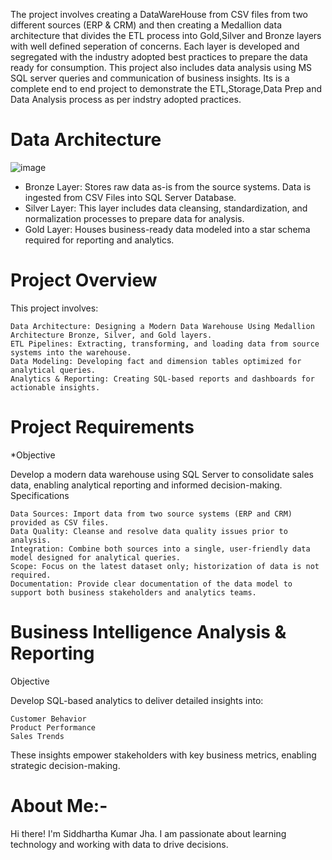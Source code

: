 The project involves creating a DataWareHouse from CSV files from two different sources (ERP & CRM) and then creating a Medallion data architecture that divides the ETL process into Gold,Silver and Bronze layers with well defined seperation of concerns.
Each layer is developed and segregated with the industry adopted best practices to prepare the data ready for consumption.
This project also includes data analysis using MS SQL server queries and communication of business insights.
Its is a complete end to end project to demonstrate the ETL,Storage,Data Prep and Data Analysis process as per indstry adopted practices.

# Data Architecture
![image](https://github.com/user-attachments/assets/83138a89-9700-4a37-a8cb-319b23c630cc)

   * Bronze Layer: Stores raw data as-is from the source systems. Data is ingested from CSV Files into SQL Server Database.
   * Silver Layer: This layer includes data cleansing, standardization, and normalization processes to prepare data for analysis.
   * Gold Layer: Houses business-ready data modeled into a star schema required for reporting and analytics.

# Project Overview
This project involves:

    Data Architecture: Designing a Modern Data Warehouse Using Medallion Architecture Bronze, Silver, and Gold layers.
    ETL Pipelines: Extracting, transforming, and loading data from source systems into the warehouse.
    Data Modeling: Developing fact and dimension tables optimized for analytical queries.
    Analytics & Reporting: Creating SQL-based reports and dashboards for actionable insights.
# Project Requirements  
*Objective

Develop a modern data warehouse using SQL Server to consolidate sales data, enabling analytical reporting and informed decision-making.
Specifications

    Data Sources: Import data from two source systems (ERP and CRM) provided as CSV files.
    Data Quality: Cleanse and resolve data quality issues prior to analysis.
    Integration: Combine both sources into a single, user-friendly data model designed for analytical queries.
    Scope: Focus on the latest dataset only; historization of data is not required.
    Documentation: Provide clear documentation of the data model to support both business stakeholders and analytics teams.
# Business Intelligence Analysis & Reporting
Objective

Develop SQL-based analytics to deliver detailed insights into:

    Customer Behavior
    Product Performance
    Sales Trends

These insights empower stakeholders with key business metrics, enabling strategic decision-making.

# About Me:-
Hi there! I'm Siddhartha Kumar Jha. I am passionate about learning technology and working with data to drive decisions.
